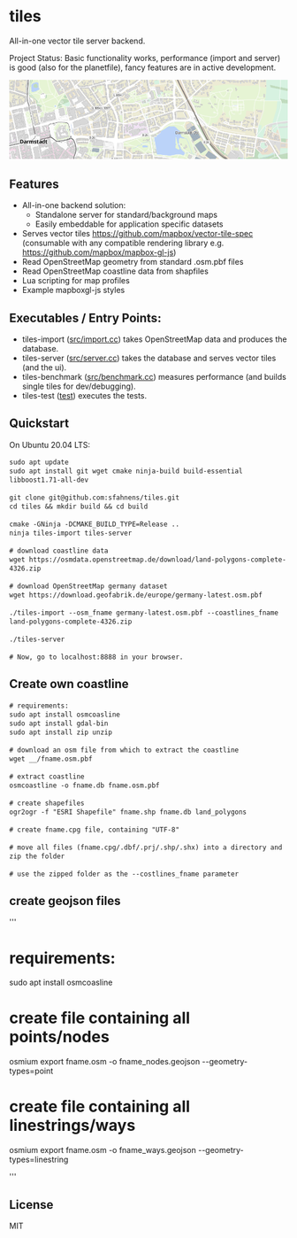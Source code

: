 # tiles

All-in-one vector tile server backend.

Project Status: Basic functionality works, performance (import and server) is good (also for the planetfile), fancy features are in active development.

![Style Example](https://raw.githubusercontent.com/sfahnens/tiles/screenshot/screenshot.png)

## Features

* All-in-one backend solution:
  * Standalone server for standard/background maps
  * Easily embeddable for application specific datasets
* Serves vector tiles https://github.com/mapbox/vector-tile-spec (consumable with any compatible rendering library e.g. https://github.com/mapbox/mapbox-gl-js)
* Read OpenStreetMap geometry from standard .osm.pbf files
* Read OpenStreetMap coastline data from shapfiles
* Lua scripting for map profiles
* Example mapboxgl-js styles

## Executables / Entry Points:
* tiles-import ([src/import.cc](src/import.cc)) takes OpenStreetMap data and produces the database.
* tiles-server ([src/server.cc](src/server.cc)) takes the database and serves vector tiles (and the ui).
* tiles-benchmark ([src/benchmark.cc](src/benchmark.cc)) measures performance (and builds single tiles for dev/debugging).
* tiles-test ([test](test)) executes the tests.

## Quickstart

On Ubuntu 20.04 LTS:

```
sudo apt update
sudo apt install git wget cmake ninja-build build-essential libboost1.71-all-dev

git clone git@github.com:sfahnens/tiles.git
cd tiles && mkdir build && cd build

cmake -GNinja -DCMAKE_BUILD_TYPE=Release ..
ninja tiles-import tiles-server

# download coastline data
wget https://osmdata.openstreetmap.de/download/land-polygons-complete-4326.zip

# download OpenStreetMap germany dataset
wget https://download.geofabrik.de/europe/germany-latest.osm.pbf

./tiles-import --osm_fname germany-latest.osm.pbf --coastlines_fname land-polygons-complete-4326.zip

./tiles-server

# Now, go to localhost:8888 in your browser.
```

## Create own coastline
```
# requirements:
sudo apt install osmcoasline
sudo apt install gdal-bin
sudo apt install zip unzip

# download an osm file from which to extract the coastline
wget __/fname.osm.pbf

# extract coastline
osmcoastline -o fname.db fname.osm.pbf

# create shapefiles
ogr2ogr -f "ESRI Shapefile" fname.shp fname.db land_polygons

# create fname.cpg file, containing "UTF-8"

# move all files (fname.cpg/.dbf/.prj/.shp/.shx) into a directory and zip the folder

# use the zipped folder as the --costlines_fname parameter
```

## create geojson files
'''
# requirements:
sudo apt install osmcoasline

# create file containing all points/nodes
osmium export fname.osm -o fname_nodes.geojson --geometry-types=point

# create file containing all linestrings/ways
osmium export fname.osm -o fname_ways.geojson --geometry-types=linestring

'''

## License

MIT
